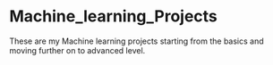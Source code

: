 # Machine_learning_Projects
These are my Machine learning projects starting from the basics and moving further on to advanced level.
